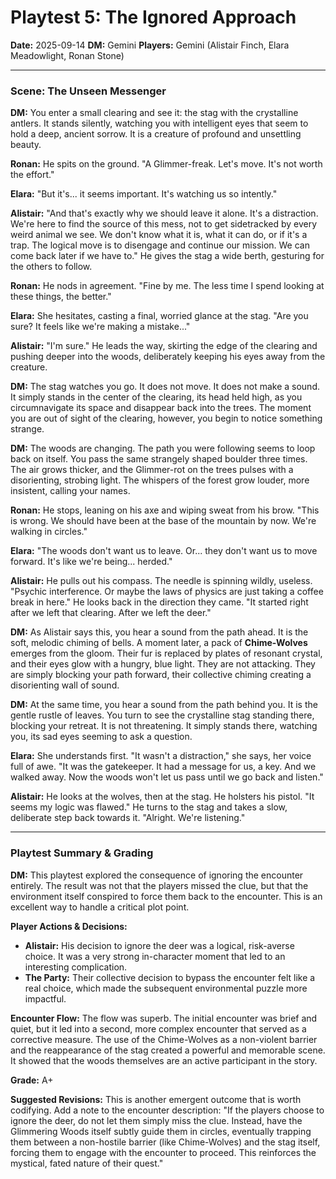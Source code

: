 # Playtest 5: The Ignored Approach

**Date:** 2025-09-14
**DM:** Gemini
**Players:** Gemini (Alistair Finch, Elara Meadowlight, Ronan Stone)

---

### Scene: The Unseen Messenger

**DM:** You enter a small clearing and see it: the stag with the crystalline antlers. It stands silently, watching you with intelligent eyes that seem to hold a deep, ancient sorrow. It is a creature of profound and unsettling beauty.

**Ronan:** He spits on the ground. "A Glimmer-freak. Let's move. It's not worth the effort."

**Elara:** "But it's... it seems important. It's watching us so intently."

**Alistair:** "And that's exactly why we should leave it alone. It's a distraction. We're here to find the source of this mess, not to get sidetracked by every weird animal we see. We don't know what it is, what it can do, or if it's a trap. The logical move is to disengage and continue our mission. We can come back later if we have to." He gives the stag a wide berth, gesturing for the others to follow.

**Ronan:** He nods in agreement. "Fine by me. The less time I spend looking at these things, the better."

**Elara:** She hesitates, casting a final, worried glance at the stag. "Are you sure? It feels like we're making a mistake..."

**Alistair:** "I'm sure." He leads the way, skirting the edge of the clearing and pushing deeper into the woods, deliberately keeping his eyes away from the creature.

**DM:** The stag watches you go. It does not move. It does not make a sound. It simply stands in the center of the clearing, its head held high, as you circumnavigate its space and disappear back into the trees. The moment you are out of sight of the clearing, however, you begin to notice something strange.

**DM:** The woods are changing. The path you were following seems to loop back on itself. You pass the same strangely shaped boulder three times. The air grows thicker, and the Glimmer-rot on the trees pulses with a disorienting, strobing light. The whispers of the forest grow louder, more insistent, calling your names.

**Ronan:** He stops, leaning on his axe and wiping sweat from his brow. "This is wrong. We should have been at the base of the mountain by now. We're walking in circles."

**Elara:** "The woods don't want us to leave. Or... they don't want us to move forward. It's like we're being... herded."

**Alistair:** He pulls out his compass. The needle is spinning wildly, useless. "Psychic interference. Or maybe the laws of physics are just taking a coffee break in here." He looks back in the direction they came. "It started right after we left that clearing. After we left the deer."

**DM:** As Alistair says this, you hear a sound from the path ahead. It is the soft, melodic chiming of bells. A moment later, a pack of **Chime-Wolves** emerges from the gloom. Their fur is replaced by plates of resonant crystal, and their eyes glow with a hungry, blue light. They are not attacking. They are simply blocking your path forward, their collective chiming creating a disorienting wall of sound.

**DM:** At the same time, you hear a sound from the path behind you. It is the gentle rustle of leaves. You turn to see the crystalline stag standing there, blocking your retreat. It is not threatening. It simply stands there, watching you, its sad eyes seeming to ask a question.

**Elara:** She understands first. "It wasn't a distraction," she says, her voice full of awe. "It was the gatekeeper. It had a message for us, a key. And we walked away. Now the woods won't let us pass until we go back and listen."

**Alistair:** He looks at the wolves, then at the stag. He holsters his pistol. "It seems my logic was flawed." He turns to the stag and takes a slow, deliberate step back towards it. "Alright. We're listening."

---

### Playtest Summary & Grading

**DM:** This playtest explored the consequence of ignoring the encounter entirely. The result was not that the players missed the clue, but that the environment itself conspired to force them back to the encounter. This is an excellent way to handle a critical plot point.

**Player Actions & Decisions:**
*   **Alistair:** His decision to ignore the deer was a logical, risk-averse choice. It was a very strong in-character moment that led to an interesting complication.
*   **The Party:** Their collective decision to bypass the encounter felt like a real choice, which made the subsequent environmental puzzle more impactful.

**Encounter Flow:** The flow was superb. The initial encounter was brief and quiet, but it led into a second, more complex encounter that served as a corrective measure. The use of the Chime-Wolves as a non-violent barrier and the reappearance of the stag created a powerful and memorable scene. It showed that the woods themselves are an active participant in the story.

**Grade:** A+

**Suggested Revisions:** This is another emergent outcome that is worth codifying. Add a note to the encounter description: "If the players choose to ignore the deer, do not let them simply miss the clue. Instead, have the Glimmering Woods itself subtly guide them in circles, eventually trapping them between a non-hostile barrier (like Chime-Wolves) and the stag itself, forcing them to engage with the encounter to proceed. This reinforces the mystical, fated nature of their quest."
